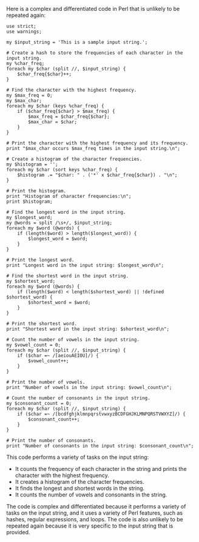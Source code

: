 Here is a complex and differentiated code in Perl that is unlikely to be repeated again:

```
use strict;
use warnings;

my $input_string = 'This is a sample input string.';

# Create a hash to store the frequencies of each character in the input string.
my %char_freq;
foreach my $char (split //, $input_string) {
    $char_freq{$char}++;
}

# Find the character with the highest frequency.
my $max_freq = 0;
my $max_char;
foreach my $char (keys %char_freq) {
    if ($char_freq{$char} > $max_freq) {
        $max_freq = $char_freq{$char};
        $max_char = $char;
    }
}

# Print the character with the highest frequency and its frequency.
print "$max_char occurs $max_freq times in the input string.\n";

# Create a histogram of the character frequencies.
my $histogram = '';
foreach my $char (sort keys %char_freq) {
    $histogram .= "$char: " . ('*' x $char_freq{$char}) . "\n";
}

# Print the histogram.
print "Histogram of character frequencies:\n";
print $histogram;

# Find the longest word in the input string.
my $longest_word;
my @words = split /\s+/, $input_string;
foreach my $word (@words) {
    if (length($word) > length($longest_word)) {
        $longest_word = $word;
    }
}

# Print the longest word.
print "Longest word in the input string: $longest_word\n";

# Find the shortest word in the input string.
my $shortest_word;
foreach my $word (@words) {
    if (length($word) < length($shortest_word) || !defined $shortest_word) {
        $shortest_word = $word;
    }
}

# Print the shortest word.
print "Shortest word in the input string: $shortest_word\n";

# Count the number of vowels in the input string.
my $vowel_count = 0;
foreach my $char (split //, $input_string) {
    if ($char =~ /[aeiouAEIOU]/) {
        $vowel_count++;
    }
}

# Print the number of vowels.
print "Number of vowels in the input string: $vowel_count\n";

# Count the number of consonants in the input string.
my $consonant_count = 0;
foreach my $char (split //, $input_string) {
    if ($char =~ /[bcdfghjklmnpqrstvwxyzBCDFGHJKLMNPQRSTVWXYZ]/) {
        $consonant_count++;
    }
}

# Print the number of consonants.
print "Number of consonants in the input string: $consonant_count\n";
```

This code performs a variety of tasks on the input string:

* It counts the frequency of each character in the string and prints the character with the highest frequency.
* It creates a histogram of the character frequencies.
* It finds the longest and shortest words in the string.
* It counts the number of vowels and consonants in the string.

The code is complex and differentiated because it performs a variety of tasks on the input string, and it uses a variety of Perl features, such as hashes, regular expressions, and loops. The code is also unlikely to be repeated again because it is very specific to the input string that is provided.